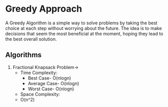 # Greedy Approach

A Greedy Algorithm is a simple way to solve problems by taking the best choice at each step without worrying about the future. 
The idea is to make decisions that seem the most beneficial at the moment, hoping they lead to the best overall solution.

## Algorithms
1. Fractional Knapsack Problem->
    - Time Complexity:
        - Best Case- O(nlogn)
        - Average Case- O(nlogn)
        - Worst Case- O(nlogn)
    - Space Complexity:
	- O(n^2)
